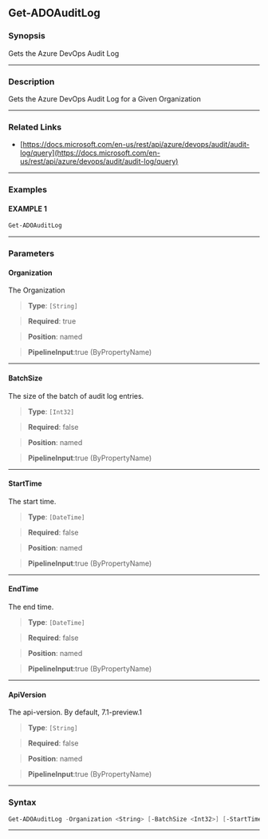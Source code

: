 Get-ADOAuditLog
---------------
### Synopsis
Gets the Azure DevOps Audit Log

---
### Description

Gets the Azure DevOps Audit Log for a Given Organization

---
### Related Links
* [https://docs.microsoft.com/en-us/rest/api/azure/devops/audit/audit-log/query](https://docs.microsoft.com/en-us/rest/api/azure/devops/audit/audit-log/query)



---
### Examples
#### EXAMPLE 1
```PowerShell
Get-ADOAuditLog
```

---
### Parameters
#### **Organization**

The Organization



> **Type**: ```[String]```

> **Required**: true

> **Position**: named

> **PipelineInput**:true (ByPropertyName)



---
#### **BatchSize**

The size of the batch of audit log entries.



> **Type**: ```[Int32]```

> **Required**: false

> **Position**: named

> **PipelineInput**:true (ByPropertyName)



---
#### **StartTime**

The start time.



> **Type**: ```[DateTime]```

> **Required**: false

> **Position**: named

> **PipelineInput**:true (ByPropertyName)



---
#### **EndTime**

The end time.



> **Type**: ```[DateTime]```

> **Required**: false

> **Position**: named

> **PipelineInput**:true (ByPropertyName)



---
#### **ApiVersion**

The api-version.  By default, 7.1-preview.1



> **Type**: ```[String]```

> **Required**: false

> **Position**: named

> **PipelineInput**:true (ByPropertyName)



---
### Syntax
```PowerShell
Get-ADOAuditLog -Organization <String> [-BatchSize <Int32>] [-StartTime <DateTime>] [-EndTime <DateTime>] [-ApiVersion <String>] [<CommonParameters>]
```
---
